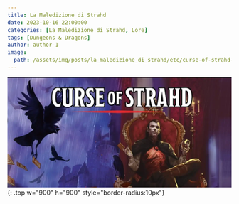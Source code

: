 ```yaml
---
title: La Maledizione di Strahd
date: 2023-10-16 22:00:00
categories: [La Maledizione di Strahd, Lore]
tags: [Dungeons & Dragons]
author: author-1
image:
  path: /assets/img/posts/la_maledizione_di_strahd/etc/curse-of-strahd-header.webp
---
```


![Desktop View](/assets/img/posts/la_maledizione_di_strahd/etc/curse-of-strahd-header.webp){: .top w="900" h="900" style="border-radius:10px"}
